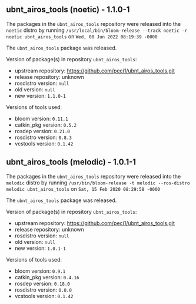 ## ubnt_airos_tools (noetic) - 1.1.0-1

The packages in the `ubnt_airos_tools` repository were released into the `noetic` distro by running `/usr/local/bin/bloom-release --track noetic -r noetic ubnt_airos_tools` on `Wed, 08 Jun 2022 08:19:39 -0000`

The `ubnt_airos_tools` package was released.

Version of package(s) in repository `ubnt_airos_tools`:

- upstream repository: https://github.com/peci1/ubnt_airos_tools.git
- release repository: unknown
- rosdistro version: `null`
- old version: `null`
- new version: `1.1.0-1`

Versions of tools used:

- bloom version: `0.11.1`
- catkin_pkg version: `0.5.2`
- rosdep version: `0.21.0`
- rosdistro version: `0.8.3`
- vcstools version: `0.1.42`


## ubnt_airos_tools (melodic) - 1.0.1-1

The packages in the `ubnt_airos_tools` repository were released into the `melodic` distro by running `/usr/bin/bloom-release -t melodic --ros-distro melodic ubnt_airos_tools` on `Sat, 15 Feb 2020 08:29:58 -0000`

The `ubnt_airos_tools` package was released.

Version of package(s) in repository `ubnt_airos_tools`:

- upstream repository: https://github.com/peci1/ubnt_airos_tools.git
- release repository: unknown
- rosdistro version: `null`
- old version: `null`
- new version: `1.0.1-1`

Versions of tools used:

- bloom version: `0.9.1`
- catkin_pkg version: `0.4.16`
- rosdep version: `0.18.0`
- rosdistro version: `0.8.0`
- vcstools version: `0.1.42`


